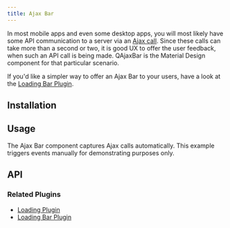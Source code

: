 ```yaml
---
title: Ajax Bar
---
```


In most mobile apps and even some desktop apps, you will most likely have some API communication to a server via an [Ajax call](https://en.wikipedia.org/wiki/Ajax_(programming)). Since these calls can take more than a second or two, it is good UX to offer the user feedback, when such an API call is being made. QAjaxBar is the Material Design component for that particular scenario.

If you'd like a simpler way to offer an Ajax Bar to your users, have a look at the [Loading Bar Plugin](/quasar-plugins/loading-bar).

## Installation
<doc-installation components="QAjaxBar" />

## Usage
The Ajax Bar component captures Ajax calls automatically. This example triggers events manually for demonstrating purposes only.

<doc-example title="Ajax Bar Simulator" file="QAjaxBar/Example" />

## API
<doc-api file="QAjaxBar" />

### Related Plugins
- [Loading Plugin](/quasar-plugins/loading)
- [Loading Bar Plugin](/quasar-plugins/loading-bar)
